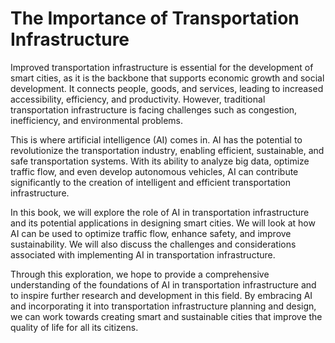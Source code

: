 The Importance of Transportation Infrastructure
=============================================================

Improved transportation infrastructure is essential for the development of smart cities, as it is the backbone that supports economic growth and social development. It connects people, goods, and services, leading to increased accessibility, efficiency, and productivity. However, traditional transportation infrastructure is facing challenges such as congestion, inefficiency, and environmental problems.

This is where artificial intelligence (AI) comes in. AI has the potential to revolutionize the transportation industry, enabling efficient, sustainable, and safe transportation systems. With its ability to analyze big data, optimize traffic flow, and even develop autonomous vehicles, AI can contribute significantly to the creation of intelligent and efficient transportation infrastructure.

In this book, we will explore the role of AI in transportation infrastructure and its potential applications in designing smart cities. We will look at how AI can be used to optimize traffic flow, enhance safety, and improve sustainability. We will also discuss the challenges and considerations associated with implementing AI in transportation infrastructure.

Through this exploration, we hope to provide a comprehensive understanding of the foundations of AI in transportation infrastructure and to inspire further research and development in this field. By embracing AI and incorporating it into transportation infrastructure planning and design, we can work towards creating smart and sustainable cities that improve the quality of life for all its citizens.
